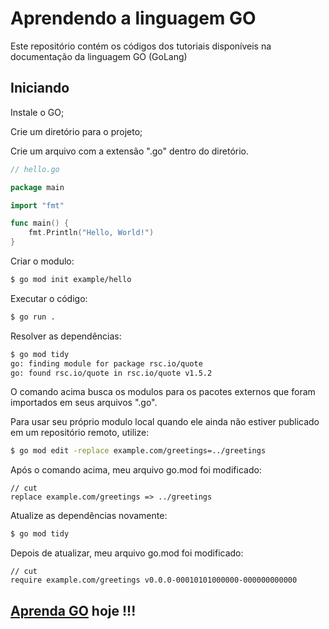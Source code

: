 # Aprendendo a linguagem GO

Este repositório contém os códigos dos tutoriais disponíveis na documentação da linguagem GO (GoLang) 

## Iniciando

Instale o GO;

Crie um diretório para o projeto;

Crie um arquivo com a extensão ".go" dentro do diretório.

```go
// hello.go

package main

import "fmt"

func main() {
    fmt.Println("Hello, World!")
}
```

Criar o modulo:

```bash
$ go mod init example/hello
```

Executar o código:

```bash
$ go run .
```

Resolver as dependências:

```bash
$ go mod tidy
go: finding module for package rsc.io/quote
go: found rsc.io/quote in rsc.io/quote v1.5.2
```
<p>
O comando acima busca os modulos para os pacotes externos que foram importados em seus arquivos ".go".
</p> 

Para usar seu próprio modulo local quando ele ainda não estiver publicado em um repositório remoto, utilize:

```bash
$ go mod edit -replace example.com/greetings=../greetings
```

Após o comando acima, meu arquivo go.mod foi modificado: 

```
// cut
replace example.com/greetings => ../greetings
```


Atualize as dependências novamente:

```bash
$ go mod tidy
```
Depois de atualizar, meu arquivo go.mod foi modificado:

```
// cut
require example.com/greetings v0.0.0-00010101000000-000000000000
```

## [Aprenda GO](https://go.dev/doc/) hoje !!!